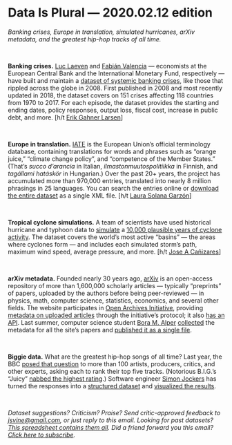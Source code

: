 Data Is Plural — 2020.02.12 edition
===================================

*Banking crises, Europe in translation, simulated hurricanes, arXiv metadata, and the greatest hip-hop tracks of all time.*

&nbsp;

**Banking crises.** [Luc Laeven](https://sites.google.com/site/laevenl/home) and [Fabián Valencia](https://www.imf.org/external/np/cv/AuthorCV.aspx?AuthID=179) — economists at the European Central Bank and the International Monetary Fund, respectively — have built and maintain a [dataset of systemic banking crises](https://www.imf.org/en/Publications/WP/Issues/2018/09/14/Systemic-Banking-Crises-Revisited-46232), like those that rippled across the globe in 2008. First published in 2008 and most recently updated in 2018, the dataset covers on 151 crises affecting 118 countries from 1970 to 2017. For each episode, the dataset provides the starting and ending dates, policy responses, output loss, fiscal cost, increase in public debt, and more. [h/t [Erik Gahner Larsen](https://github.com/erikgahner/PolData/commit/5499561d2ff6b692ed59770b0f62e3fe98995bdc)]

&nbsp;

**Europe in translation.** [IATE](https://iate.europa.eu/home) is the European Union’s official terminology database, containing translations for words and phrases such as “orange juice,” “climate change policy”, and “competence of the Member States.” (That’s *succo d’arancia* in Italian, *ilmastonmuutospolitiikka* in Finnish, and *tagállami hatáskör* in Hungarian.) Over the past 20+ years, the project has accumulated more than 970,000 entries, translated into nearly 8 million phrasings in 25 languages. You can search the entries online or [download the entire dataset](https://iate.europa.eu/download-iate) as a single XML file. [h/t [Laura Solana Garzón](https://twitter.com/Yambo_LSG/status/1224270800150245381)]

&nbsp;

**Tropical cyclone simulations.** A team of scientists have used historical hurricane and typhoon data to [simulate](https://www.nature.com/articles/s41597-020-0381-2) a [10,000 plausible years of cyclone activity](https://data.4tu.nl/repository/uuid:82c1dc0d-5485-43d8-901a-ce7f26cda35d). The dataset covers the world’s most active “basins” — the areas where cyclones form — and includes each simulated storm’s path, maximum wind speed, average pressure, and more. [h/t [Jose A Cañizares](https://mobile.twitter.com/jcnathaz/status/1225676744625012736)]

&nbsp;

**arXiv metadata.** Founded nearly 30 years ago, [arXiv](https://arxiv.org) is an open-access repository of more than 1,600,000 scholarly articles — typically “preprints” of papers, uploaded by the authors before being peer-reviewed — in physics, math, computer science, statistics, economics, and several other fields. The website participates in [Open Archives Initiative](https://www.openarchives.org), providing [metadata on uploaded articles](https://arxiv.org/help/oa/index) through the initiative’s protocol; it also [has an API](https://arxiv.org/help/api/index). Last summer, computer science student [Bora M. Alper](https://boramalper.org) [collected](https://www.reddit.com/r/DataHoarder/comments/c39mmj/arxiv_complete_metadata_dump_20190618_internet/) the metadata for all the site’s papers and [published it as a single file](https://archive.org/details/arXiv-metadata-dump-2019-06-18.tar.xz).

&nbsp;

**Biggie data.** What are the greatest hip-hop songs of all time? Last year, the BBC [posed that question](http://www.bbc.com/culture/story/20191007-the-greatest-hip-hop-songs-of-all-time-who-voted) to more than 100 artists, producers, critics, and other experts, asking each to rank their top five tracks. (Notorious B.I.G.’s “Juicy” [nabbed the highest rating](http://www.bbc.com/culture/story/20191007-the-greatest-hip-hop-songs-of-all-time).) Software engineer [Simon Jockers](https://simonjockers.de) has turned the responses into a [structured dataset](https://github.com/sjockers/bbc-best-rapmusic) and [visualized the results](https://blog.datawrapper.de/best-hip-hop-songs-of-all-time-visualized/).

&nbsp;

*Dataset suggestions? Criticism? Praise? Send critic-approved feedback to jsvine@gmail.com, or just reply to this email. Looking for past datasets? [This spreadsheet contains them all](https://docs.google.com/spreadsheets/d/1wZhPLMCHKJvwOkP4juclhjFgqIY8fQFMemwKL2c64vk). Did a friend forward you this email? [Click here to subscribe](https://tinyletter.com/data-is-plural).*